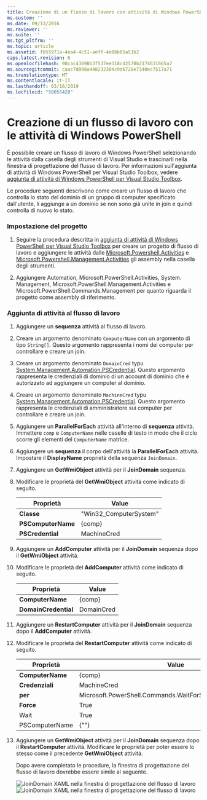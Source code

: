 ```yaml
---
title: Creazione di un flusso di lavoro con attività di Windows PowerShell | Microsoft Docs
ms.custom: ''
ms.date: 09/13/2016
ms.reviewer: ''
ms.suite: ''
ms.tgt_pltfrm: ''
ms.topic: article
ms.assetid: fb55971a-4ea4-4c51-aeff-4e0bb05a51b2
caps.latest.revision: 6
ms.openlocfilehash: 98cac43698b3f537ee318cd2570b2174631665a7
ms.sourcegitcommit: caac7d098a448232304c9d6728e7340ec7517a71
ms.translationtype: MT
ms.contentlocale: it-IT
ms.lasthandoff: 03/16/2019
ms.locfileid: "58055428"
---
```

# <a name="creating-a-workflow-with-windows-powershell-activities"></a>Creazione di un flusso di lavoro con le attività di Windows PowerShell

È possibile creare un flusso di lavoro di Windows PowerShell selezionando le attività dalla casella degli strumenti di Visual Studio e trascinarli nella finestra di progettazione del flusso di lavoro. Per informazioni sull'aggiunta di attività di Windows PowerShell per Visual Studio Toolbox, vedere [aggiunta di attività di Windows PowerShell per Visual Studio Toolbox](./adding-windows-powershell-activities-to-the-visual-studio-toolbox.md).

Le procedure seguenti descrivono come creare un flusso di lavoro che controlla lo stato del dominio di un gruppo di computer specificato dall'utente, li aggiunge a un dominio se non sono già unite in join e quindi controlla di nuovo lo stato.

### <a name="setting-up-the-project"></a>Impostazione del progetto

1. Seguire la procedura descritta in [aggiunta di attività di Windows PowerShell per Visual Studio Toolbox](./adding-windows-powershell-activities-to-the-visual-studio-toolbox.md) per creare un progetto di flusso di lavoro e aggiungere le attività dalle [Microsoft.Powershell.Activities](/dotnet/api/Microsoft.PowerShell.Activities) e[ Microsoft.Powershell.Management.Activities](/dotnet/api/Microsoft.PowerShell.Management.Activities) gli assembly nella casella degli strumenti.

2. Aggiungere Automation, Microsoft.PowerShell.Activities, System. Management, Microsoft.PowerShell.Management.Activities e Microsoft.PowerShell.Commands.Management per quanto riguarda il progetto come assembly di riferimento.

### <a name="adding-activities-to-the-workflow"></a>Aggiunta di attività al flusso di lavoro

1. Aggiungere un **sequenza** attività al flusso di lavoro.

2. Creare un argomento denominato `ComputerName` con un argomento di tipo `String[]`. Questo argomento rappresenta i nomi dei computer per controllare e creare un join.

3. Creare un argomento denominato `DomainCred` typu [System.Management.Automation.PSCredential](/dotnet/api/System.Management.Automation.PSCredential). Questo argomento rappresenta le credenziali di dominio di un account di dominio che è autorizzato ad aggiungere un computer al dominio.

4. Creare un argomento denominato `MachineCred` typu [System.Management.Automation.PSCredential](/dotnet/api/System.Management.Automation.PSCredential). Questo argomento rappresenta le credenziali di amministratore sui computer per controllare e creare un join.

5. Aggiungere un **ParallelForEach** attività all'interno di **sequenza** attività. Immettere `comp` e `ComputerName` nelle caselle di testo in modo che il ciclo scorre gli elementi del `ComputerName` matrice.

6. Aggiungere un **sequenza** il corpo dell'attività la **ParallelForEach** attività. Impostare il **DisplayName** proprietà della sequenza `JoinDomain`.

7. Aggiungere un **GetWmiObject** attività per il **JoinDomain** sequenza.

8. Modificare le proprietà del **GetWmiObject** attività come indicato di seguito.

   |Proprietà|Value|
   |--------------|-----------|
   |**Classe**|"Win32_ComputerSystem"|
   |**PSComputerName**|{comp}|
   |**PSCredential**|MachineCred|

9. Aggiungere un **AddComputer** attività per il **JoinDomain** sequenza dopo il **GetWmiObject** attività.

10. Modificare le proprietà del **AddComputer** attività come indicato di seguito.

    |Proprietà|Value|
    |--------------|-----------|
    |**ComputerName**|{comp}|
    |**DomainCredential**|DomainCred|

11. Aggiungere un **RestartComputer** attività per il **JoinDomain** sequenza dopo il **AddComputer** attività.

12. Modificare le proprietà del **RestartComputer** attività come indicato di seguito.

    |Proprietà|Value|
    |--------------|-----------|
    |**ComputerName**|{comp}|
    |**Credenziali**|MachineCred|
    |**per**|Microsoft.PowerShell.Commands.WaitForServiceTypes.PowerShell|
    |**Force**|True|
    |Wait|True|
    |PSComputerName|{""}|

13. Aggiungere un **GetWmiObject** attività per il **JoinDomain** sequenza dopo il **RestartComputer** attività. Modificare le proprietà per poter essere lo stesso come il precedente **GetWmiObject** attività.

    Dopo avere completato le procedure, la finestra di progettazione del flusso di lavoro dovrebbe essere simile al seguente.

    ![JoinDomain XAML nella finestra di progettazione del flusso di lavoro](../media/joindomainworkflow.png)
    ![JoinDomain XAML nella finestra di progettazione del flusso di lavoro](../media/joindomainworkflow.png "JoinDomainWorkflow")